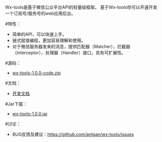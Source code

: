 Wx-tools是基于微信公众平台API的轻量级框架。
基于Wx-tools你可以开速开发一个订阅号/服务号的web应用后台。

#特性：
* 简单的API，可以快速上手。
* 链式赋值编程，更加容易理解和使用。
* 对于微信服务器发来的消息，提供匹配器（Matcher），拦截器（interceptor），处理器（Handler）接口，具有可扩展性。

#源码：
* [wx-tools-1.0.0-code.zip](https://github.com/antgan/wx-tools/archive/master.zip)

#文档：
* [开发文档](https://antgan.gitbook.io/wx-tools/content)

#Jar下载：
* [wx-tools-1.0.0.jar](https://raw.githubusercontent.com/antgan/wx-tools/master/lib/wx-tools-1.0.0.jar)

#讨论：
* BUG反馈及建议：https://github.com/antgan/wx-tools/issues




